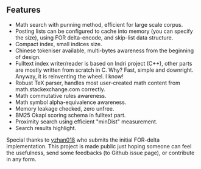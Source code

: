 ## Features
* Math search with punning method, efficient for large scale corpus.
* Posting lists can be configured to cache into memory (you can specify
the size), using FOR delta-encode, and skip-list data structure.
* Compact index, small indices size.
* Chinese tokeniser available, multi-bytes awareness from the beginning
of design.
* Fulltext index writer/reader is based on Indri project (C++), other
parts are mostly written from scratch in C. Why? Fast, simple and downright.
Anyway, it is reinventing the wheel. I know!
* Robust TeX parser, handles most user-created math content from
math.stackexchange.com correctly.
* Math commutative rules awareness.
* Math symbol alpha-equivalence awareness.
* Memory leakage checked, zero unfree.
* BM25 Okapi scoring schema in fulltext part.
* Proximity search using efficient "minDist" measurement.
* Search results highlight.

Special thanks to [yzhan018](https://github.com/yzhan018") who
submits the initial FOR-delta implementation. This project is made public
just hoping someone can feel the usefulness, send some feedbacks (to Github
issue page), or contribute in any form.
